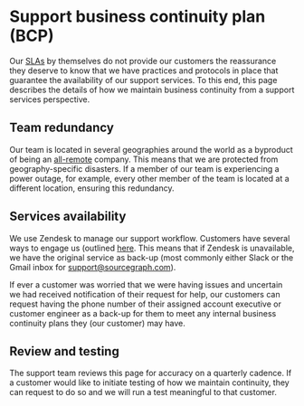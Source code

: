 # Support business continuity plan (BCP)

Our [SLAs](./index.md#slas) by themselves do not provide our customers the reassurance they deserve to know that we have practices and protocols in place that guarantee the availability of our support services. To this end, this page describes the details of how we maintain business continuity from a support services perspective.

## Team redundancy

Our team is located in several geographies around the world as a byproduct of being an [all-remote](../../../../company-info-and-process/remote/index.md#all-remote) company. This means that we are protected from geography-specific disasters. If a member of our team is experiencing a power outage, for example, every other member of the team is located at a different location, ensuring this redundancy.

## Services availability

We use Zendesk to manage our support workflow. Customers have several ways to engage us (outlined [here](./support-workflow.md#all-the-details-about-all-the-methods-via-which-our-customers-can-ask-for-help). This means that if Zendesk is unavailable, we have the original service as back-up (most commonly either Slack or the Gmail inbox for support@sourcegraph.com).

If ever a customer was worried that we were having issues and uncertain we had received notification of their request for help, our customers can request having the phone number of their assigned account executive or customer engineer as a back-up for them to meet any internal business continuity plans they (our customer) may have.

## Review and testing

The support team reviews this page for accuracy on a quarterly cadence. If a customer would like to initiate testing of how we maintain continuity, they can request to do so and we will run a test meaningful to that customer.
